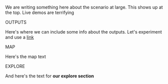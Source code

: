 We are writing something here about the scenario at large. This shows up at the top. Live demos are terrifying

OUTPUTS

Here's where we can include some info about the outputs. Let's experiment and use a [link](somewhere.com)

MAP

Here's the map text

EXPLORE

And here's the text for **our explore section**
